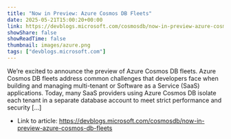 ```yaml
---
title: "Now in Preview: Azure Cosmos DB Fleets"
date: 2025-05-21T15:00:20+00:00
link: https://devblogs.microsoft.com/cosmosdb/now-in-preview-azure-cosmos-db-fleets
showShare: false
showReadTime: false
thumbnail: images/azure.png
tags: ["devblogs.microsoft.com"]
---
```

We’re excited to announce the preview of Azure Cosmos DB fleets. Azure Cosmos DB fleets address common challenges that developers face when building and managing multi-tenant or Software as a Service (SaaS) applications. Today, many SaaS providers using Azure Cosmos DB isolate each tenant in a separate database account to meet strict performance and security […]

- Link to article: https://devblogs.microsoft.com/cosmosdb/now-in-preview-azure-cosmos-db-fleets